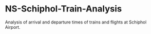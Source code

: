 # NS-Schiphol-Train-Analysis
Analysis of arrival and departure times of trains and flights at Schiphol Airport.
